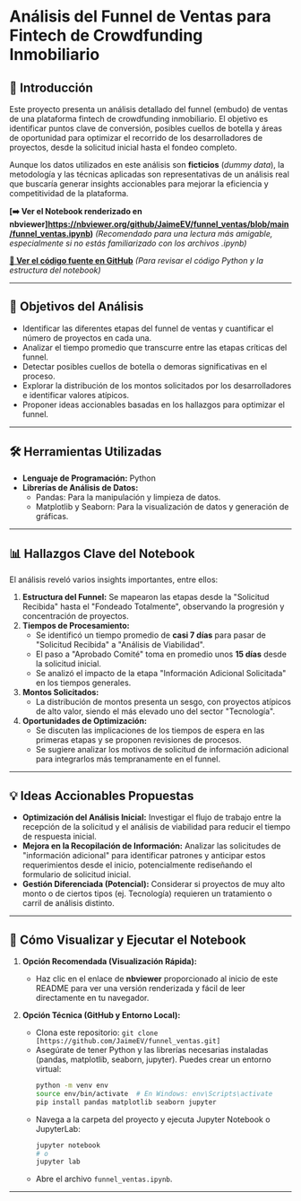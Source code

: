# Análisis del Funnel de Ventas para Fintech de Crowdfunding Inmobiliario

## 🚀 Introducción

Este proyecto presenta un análisis detallado del funnel (embudo) de ventas de una plataforma fintech de crowdfunding inmobiliario. El objetivo es identificar puntos clave de conversión, posibles cuellos de botella y áreas de oportunidad para optimizar el recorrido de los desarrolladores de proyectos, desde la solicitud inicial hasta el fondeo completo.

Aunque los datos utilizados en este análisis son **ficticios** (*dummy data*), la metodología y las técnicas aplicadas son representativas de un análisis real que buscaría generar insights accionables para mejorar la eficiencia y competitividad de la plataforma.

**[➡️ Ver el Notebook renderizado en nbviewer]https://nbviewer.org/github/JaimeEV/funnel_ventas/blob/main/funnel_ventas.ipynb)**
*(Recomendado para una lectura más amigable, especialmente si no estás familiarizado con los archivos .ipynb)*

**[📂 Ver el código fuente en GitHub](https://github.com/JaimeEV/funnel_ventas/blob/main/funnel_ventas.ipynb)**
*(Para revisar el código Python y la estructura del notebook)*

---

## 🎯 Objetivos del Análisis

* Identificar las diferentes etapas del funnel de ventas y cuantificar el número de proyectos en cada una.
* Analizar el tiempo promedio que transcurre entre las etapas críticas del funnel.
* Detectar posibles cuellos de botella o demoras significativas en el proceso.
* Explorar la distribución de los montos solicitados por los desarrolladores e identificar valores atípicos.
* Proponer ideas accionables basadas en los hallazgos para optimizar el funnel.

---

## 🛠️ Herramientas Utilizadas

* **Lenguaje de Programación:** Python
* **Librerías de Análisis de Datos:**
    * Pandas: Para la manipulación y limpieza de datos.
    * Matplotlib y Seaborn: Para la visualización de datos y generación de gráficas.

---

## 📊 Hallazgos Clave del Notebook

El análisis reveló varios insights importantes, entre ellos:

1.  **Estructura del Funnel:** Se mapearon las etapas desde la "Solicitud Recibida" hasta el "Fondeado Totalmente", observando la progresión y concentración de proyectos.
2.  **Tiempos de Procesamiento:**
    * Se identificó un tiempo promedio de **casi 7 días** para pasar de "Solicitud Recibida" a "Análisis de Viabilidad".
    * El paso a "Aprobado Comité" toma en promedio unos **15 días** desde la solicitud inicial.
    * Se analizó el impacto de la etapa "Información Adicional Solicitada" en los tiempos generales.
3.  **Montos Solicitados:**
    * La distribución de montos presenta un sesgo, con proyectos atípicos de alto valor, siendo el más elevado uno del sector "Tecnología".
4.  **Oportunidades de Optimización:**
    * Se discuten las implicaciones de los tiempos de espera en las primeras etapas y se proponen revisiones de procesos.
    * Se sugiere analizar los motivos de solicitud de información adicional para integrarlos más tempranamente en el funnel.

---

## 💡 Ideas Accionables Propuestas

* **Optimización del Análisis Inicial:** Investigar el flujo de trabajo entre la recepción de la solicitud y el análisis de viabilidad para reducir el tiempo de respuesta inicial.
* **Mejora en la Recopilación de Información:** Analizar las solicitudes de "información adicional" para identificar patrones y anticipar estos requerimientos desde el inicio, potencialmente rediseñando el formulario de solicitud inicial.
* **Gestión Diferenciada (Potencial):** Considerar si proyectos de muy alto monto o de ciertos tipos (ej. Tecnología) requieren un tratamiento o carril de análisis distinto.

---
## 🚀 Cómo Visualizar y Ejecutar el Notebook

1.  **Opción Recomendada (Visualización Rápida):**
    * Haz clic en el enlace de **nbviewer** proporcionado al inicio de este README para ver una versión renderizada y fácil de leer directamente en tu navegador.

2.  **Opción Técnica (GitHub y Entorno Local):**
    * Clona este repositorio: `git clone [https://github.com/JaimeEV/funnel_ventas.git]`
    * Asegúrate de tener Python y las librerías necesarias instaladas (pandas, matplotlib, seaborn, jupyter). Puedes crear un entorno virtual:
        ```bash
        python -m venv env
        source env/bin/activate  # En Windows: env\Scripts\activate
        pip install pandas matplotlib seaborn jupyter
        ```
    * Navega a la carpeta del proyecto y ejecuta Jupyter Notebook o JupyterLab:
        ```bash
        jupyter notebook
        # o
        jupyter lab
        ```
    * Abre el archivo `funnel_ventas.ipynb`.

---


